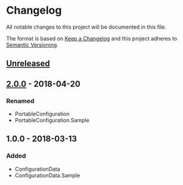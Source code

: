 # Changelog
All notable changes to this project will be documented in this file.

The format is based on [Keep a Changelog](http://keepachangelog.com/en/1.0.0/)
and this project adheres to [Semantic Versioning](http://semver.org/spec/v2.0.0.html).

## [Unreleased]

## [2.0.0] - 2018-04-20
### Renamed
- PortableConfiguration
- PortableConfiguration.Sample

## 1.0.0 - 2018-03-13
### Added
- ConfigurationData
- ConfigurationData.Sample

[Unreleased]: https://github.com/j3soon/PortableConfiguration/compare/v1.0.0...HEAD
[2.0.0]: https://github.com/j3soon/PortableConfiguration/compare/v1.0.0...v2.0.0